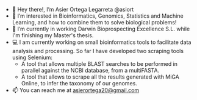 - 👋 Hey there!, I’m Asier Ortega Legarreta @asiort
- 👀 I’m interested in Bioinformatics, Genomics, Statistics and Machine Learning, and how to combine them to solve biological problems!
- 💼 I’m currently in working Darwin Bioprospecting Excellence S.L. while I'm finishing my Master's thesis.
- 💻 I am currently working on small bioinformatics tools to facilitate data analysis and processing. So far I have developed two scraping tools using Selenium:
    - A tool that allows multiple BLAST searches to be performed in parallel against the NCBI database, from a multiFASTA.
    - A tool that allows to scrape all the results generated with MiGA Online, to infer the taxonomy of our genomes. 
- 📫 You can reach me at asierortega20@gmail.com
